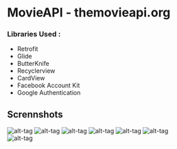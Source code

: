 # MovieAPI - themovieapi.org

### Libraries Used :
- Retrofit
- Glide
- ButterKnife
- Recyclerview
- CardView
- Facebook Account Kit
- Google Authentication

## Scrennshots

   ![alt-tag](docs/auth.png)                                        ![alt-tag](docs/s1.png) 
   ![alt-tag](docs/drawer.png)                                     ![alt-tag](docs/profile.png) 
   ![alt-tag](docs/detail.png)                                       ![alt-tag](docs/detail2.png)  
                                          ![alt-tag](docs/about.png)
